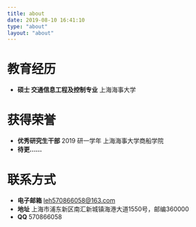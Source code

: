 ```yaml
---
title: about
date: 2019-08-10 16:41:10
type: "about"
layout: "about"
---
```



# 教育经历
* <b>硕士 交通信息工程及控制专业</b>
上海海事大学


# 获得荣誉
* <b>优秀研究生干部</b>
2019 研一学年 上海海事大学商船学院
* <b>待更......</b>


# 联系方式
* <b>电子邮箱</b>
leh570866058@163.com
* <b>地址</b>
上海市浦东新区南汇新城镇海港大道1550号，邮编360000  
* <b>QQ</b>
570866058
